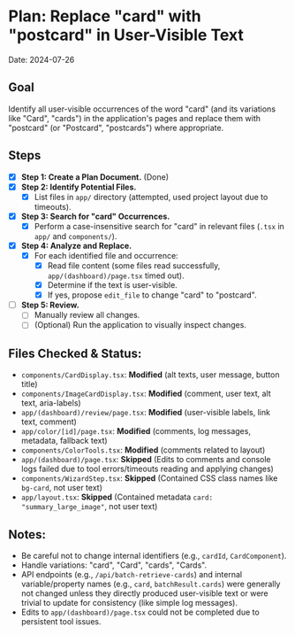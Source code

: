 # Plan: Replace "card" with "postcard" in User-Visible Text

Date: 2024-07-26

## Goal
Identify all user-visible occurrences of the word "card" (and its variations like "Card", "cards") in the application's pages and replace them with "postcard" (or "Postcard", "postcards") where appropriate.

## Steps

- [x] **Step 1: Create a Plan Document.** (Done)
- [x] **Step 2: Identify Potential Files.**
    - [x] List files in `app/` directory (attempted, used project layout due to timeouts).
- [x] **Step 3: Search for "card" Occurrences.**
    - [x] Perform a case-insensitive search for "card" in relevant files (`.tsx` in `app/` and `components/`).
- [x] **Step 4: Analyze and Replace.**
    - [x] For each identified file and occurrence:
        - [x] Read file content (some files read successfully, `app/(dashboard)/page.tsx` timed out).
        - [x] Determine if the text is user-visible.
        - [x] If yes, propose `edit_file` to change "card" to "postcard".
- [ ] **Step 5: Review.**
    - [ ] Manually review all changes.
    - [ ] (Optional) Run the application to visually inspect changes.

## Files Checked & Status:

- `components/CardDisplay.tsx`: **Modified** (alt texts, user message, button title)
- `components/ImageCardDisplay.tsx`: **Modified** (comment, user text, alt text, aria-labels)
- `app/(dashboard)/review/page.tsx`: **Modified** (user-visible labels, link text, comment)
- `app/color/[id]/page.tsx`: **Modified** (comments, log messages, metadata, fallback text)
- `components/ColorTools.tsx`: **Modified** (comments related to layout)
- `app/(dashboard)/page.tsx`: **Skipped** (Edits to comments and console logs failed due to tool errors/timeouts reading and applying changes)
- `components/WizardStep.tsx`: **Skipped** (Contained CSS class names like `bg-card`, not user text)
- `app/layout.tsx`: **Skipped** (Contained metadata `card: "summary_large_image"`, not user text)


## Notes:
- Be careful not to change internal identifiers (e.g., `cardId`, `CardComponent`).
- Handle variations: "card", "Card", "cards", "Cards".
- API endpoints (e.g., `/api/batch-retrieve-cards`) and internal variable/property names (e.g., `card`, `batchResult.cards`) were generally not changed unless they directly produced user-visible text or were trivial to update for consistency (like simple log messages).
- Edits to `app/(dashboard)/page.tsx` could not be completed due to persistent tool issues. 